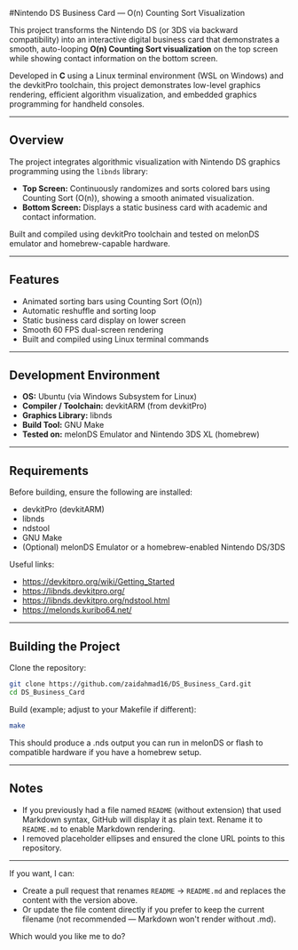 #Nintendo DS Business Card — O(n) Counting Sort Visualization

This project transforms the Nintendo DS (or 3DS via backward compatibility) into an interactive digital business card that demonstrates a smooth, auto-looping **O(n) Counting Sort visualization** on the top screen while showing contact information on the bottom screen.

Developed in **C** using a Linux terminal environment (WSL on Windows) and the devkitPro toolchain, this project demonstrates low-level graphics rendering, efficient algorithm visualization, and embedded graphics programming for handheld consoles.

---

## Overview

The project integrates algorithmic visualization with Nintendo DS graphics programming using the `libnds` library:

- **Top Screen:** Continuously randomizes and sorts colored bars using Counting Sort (O(n)), showing a smooth animated visualization.
- **Bottom Screen:** Displays a static business card with academic and contact information.

Built and compiled using devkitPro toolchain and tested on melonDS emulator and homebrew-capable hardware.

---

## Features

- Animated sorting bars using Counting Sort (O(n))
- Automatic reshuffle and sorting loop
- Static business card display on lower screen
- Smooth 60 FPS dual-screen rendering
- Built and compiled using Linux terminal commands

---

## Development Environment

- **OS:** Ubuntu (via Windows Subsystem for Linux)
- **Compiler / Toolchain:** devkitARM (from devkitPro)
- **Graphics Library:** libnds
- **Build Tool:** GNU Make
- **Tested on:** melonDS Emulator and Nintendo 3DS XL (homebrew)

---

## Requirements

Before building, ensure the following are installed:

- devkitPro (devkitARM)
- libnds
- ndstool
- GNU Make
- (Optional) melonDS Emulator or a homebrew-enabled Nintendo DS/3DS

Useful links:
- https://devkitpro.org/wiki/Getting_Started
- https://libnds.devkitpro.org/
- https://libnds.devkitpro.org/ndstool.html
- https://melonds.kuribo64.net/

---

## Building the Project

Clone the repository:

```bash
git clone https://github.com/zaidahmad16/DS_Business_Card.git
cd DS_Business_Card
```

Build (example; adjust to your Makefile if different):

```bash
make
```

This should produce a .nds output you can run in melonDS or flash to compatible hardware if you have a homebrew setup.

---

## Notes

- If you previously had a file named `README` (without extension) that used Markdown syntax, GitHub will display it as plain text. Rename it to `README.md` to enable Markdown rendering.
- I removed placeholder ellipses and ensured the clone URL points to this repository.

---

If you want, I can:
- Create a pull request that renames `README` → `README.md` and replaces the content with the version above.
- Or update the file content directly if you prefer to keep the current filename (not recommended — Markdown won't render without .md).

Which would you like me to do?
